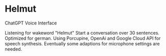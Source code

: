 # Helmut
ChatGPT Voice Interface

Listening for wakeword "Helmut"
Start a conversation over 30 sentences. Optimized for german.
Using Porcupine, OpenAi and Google Cloud API for speech synthesis.
Eventually some adaptions for microphone settings are needed.
